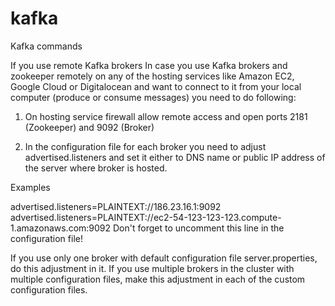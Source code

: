 # kafka
Kafka commands

If you use remote Kafka brokers
In case you use Kafka brokers and zookeeper remotely on any of the hosting services like Amazon EC2, Google Cloud or Digitalocean and want to connect to it from your local computer (produce or consume messages) you need to do following:

1. On hosting service firewall allow remote access and open ports 2181 (Zookeeper) and 9092 (Broker)

2. In the configuration file for each broker you need to adjust  advertised.listeners and set it either to DNS name or public IP address of the server where broker is hosted.

Examples

advertised.listeners=PLAINTEXT://186.23.16.1:9092
advertised.listeners=PLAINTEXT://ec2-54-123-123-123.compute-1.amazonaws.com:9092
Don't forget to uncomment this line in the configuration file!

If you use only one broker with default configuration file server.properties, do this adjustment in it. If you use multiple brokers in the cluster with multiple configuration files, make this adjustment in each of the custom configuration files.
